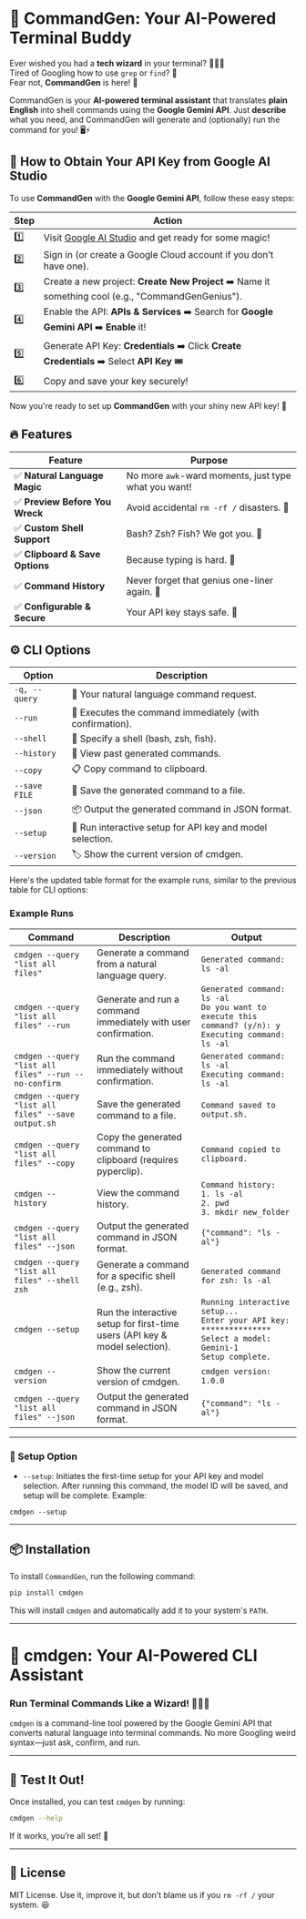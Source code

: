 
# 🚀 CommandGen: Your AI-Powered Terminal Buddy

Ever wished you had a **tech wizard** in your terminal? 🧙‍♂️✨  
Tired of Googling how to use `grep` or `find`? 🥴  
Fear not, **CommandGen** is here! 🎉  

CommandGen is your **AI-powered terminal assistant** that translates **plain English** into shell commands using the **Google Gemini API**. Just **describe** what you need, and CommandGen will generate and (optionally) run the command for you! 🖥️⚡

## 🔑 **How to Obtain Your API Key from Google AI Studio**

To use **CommandGen** with the **Google Gemini API**, follow these easy steps:

| Step | Action |
|------|--------|
| 1️⃣ | Visit [Google AI Studio](https://aistudio.google.com) and get ready for some magic! |
| 2️⃣ | Sign in (or create a Google Cloud account if you don’t have one). |
| 3️⃣ | Create a new project: **Create New Project** ➡️ Name it something cool (e.g., "CommandGenGenius"). |
| 4️⃣ | Enable the API: **APIs & Services** ➡️ Search for **Google Gemini API** ➡️ **Enable** it! |
| 5️⃣ | Generate API Key: **Credentials** ➡️ Click **Create Credentials** ➡️ Select **API Key** 🎟️ |
| 6️⃣ | Copy and save your key securely! |

Now you're ready to set up **CommandGen** with your shiny new API key! 🎉


## 🔥 Features

| Feature                           | Purpose                                               |
|-----------------------------------|------------------------------------------------------------|
| ✅ **Natural Language Magic**      | No more `awk`-ward moments, just type what you want!        |
| ✅ **Preview Before You Wreck**    | Avoid accidental `rm -rf /` disasters. 😬                   |
| ✅ **Custom Shell Support**        | Bash? Zsh? Fish? We got you. 🐠                             |
| ✅ **Clipboard & Save Options**    | Because typing is hard. 🤷                                 |
| ✅ **Command History**             | Never forget that genius one-liner again. 📝                |
| ✅ **Configurable & Secure**       | Your API key stays safe. 🔐                                |
## ⚙️ CLI Options

| **Option**           | **Description**                                           |
|----------------------|-----------------------------------------------------------|
| `-q, --query`        | 💬 Your natural language command request.                |
| `--run`              | 🚀 Executes the command immediately (with confirmation). |
| `--shell`            | 🐚 Specify a shell (bash, zsh, fish).                    |
| `--history`          | 📜 View past generated commands.                         |
| `--copy`             | 📋 Copy command to clipboard.                            |
| `--save FILE`        | 💾 Save the generated command to a file.                  |
| `--json`             | 📦 Output the generated command in JSON format.           |
| `--setup`            | 🔧 Run interactive setup for API key and model selection. |
| `--version`          | 🏷️ Show the current version of cmdgen.                   |


Here's the updated table format for the example runs, similar to the previous table for CLI options:

### Example Runs

| **Command** | **Description** | **Output** |
|-------------|-----------------|-----------|
| `cmdgen --query "list all files"` | Generate a command from a natural language query. | `Generated command: ls -al` |
| `cmdgen --query "list all files" --run` | Generate and run a command immediately with user confirmation. | `Generated command: ls -al` <br> `Do you want to execute this command? (y/n): y` <br> `Executing command: ls -al` |
| `cmdgen --query "list all files" --run --no-confirm` | Run the command immediately without confirmation. | `Generated command: ls -al` <br> `Executing command: ls -al` |
| `cmdgen --query "list all files" --save output.sh` | Save the generated command to a file. | `Command saved to output.sh.` |
| `cmdgen --query "list all files" --copy` | Copy the generated command to clipboard (requires pyperclip). | `Command copied to clipboard.` |
| `cmdgen --history` | View the command history. | `Command history:` <br> `1. ls -al` <br> `2. pwd` <br> `3. mkdir new_folder` |
| `cmdgen --query "list all files" --json` | Output the generated command in JSON format. | `{"command": "ls -al"}` |
| `cmdgen --query "list all files" --shell zsh` | Generate a command for a specific shell (e.g., zsh). | `Generated command for zsh: ls -al` |
| `cmdgen --setup` | Run the interactive setup for first-time users (API key & model selection). | `Running interactive setup...` <br> `Enter your API key: ***************` <br> `Select a model: Gemini-1` <br> `Setup complete.` |
| `cmdgen --version` | Show the current version of cmdgen. | `cmdgen version: 1.0.0` |
| `cmdgen --query "list all files" --json` | Output the generated command in JSON format. | `{"command": "ls -al"}` |

---
### 🔧 Setup Option
- `--setup`: Initiates the first-time setup for your API key and model selection. After running this command, the model ID will be saved, and setup will be complete. Example:

```
cmdgen --setup
```
---

## 📦 Installation

To install `CommandGen`, run the following command:

```bash
pip install cmdgen
```

This will install `cmdgen` and automatically add it to your system's `PATH`.

---

# 🚀 cmdgen: Your AI-Powered CLI Assistant

### **Run Terminal Commands Like a Wizard! 🧙‍♂️✨**

`cmdgen` is a command-line tool powered by the Google Gemini API that converts natural language into terminal commands. No more Googling weird syntax—just ask, confirm, and run.

---

## **📢 Test It Out!**

Once installed, you can test `cmdgen` by running:

```bash
cmdgen --help
```

If it works, you’re all set! 🚀

---

## 📝 License

MIT License. Use it, improve it, but don’t blame us if you `rm -rf /` your system. 😆
